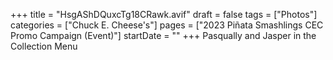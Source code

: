 +++
title = "HsgAShDQuxcTg18CRawk.avif"
draft = false
tags = ["Photos"]
categories = ["Chuck E. Cheese's"]
pages = ["2023 Piñata Smashlings CEC Promo Campaign (Event)"]
startDate = ""
+++
Pasqually and Jasper in the Collection Menu
